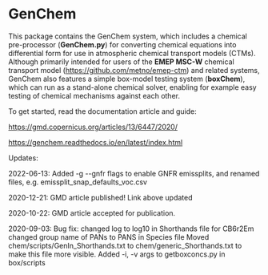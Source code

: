 GenChem 
=======

This package contains the GenChem system, which
includes a chemical pre-processor (**GenChem.py**) for converting chemical
equations into differential form for use in atmospheric chemical transport
models (CTMs).  Although primarily intended for users of the **EMEP MSC-W**
chemical transport model (https://github.com/metno/emep-ctm) and 
related systems, GenChem also features a simple box-model testing system
(**boxChem**), which can run as a stand-alone chemical solver, enabling for
example easy testing of chemical mechanisms against each other.

To get started, read the documentation article and guide:

   https://gmd.copernicus.org/articles/13/6447/2020/

   https://genchem.readthedocs.io/en/latest/index.html


Updates:

  2022-06-13: Added -g --gnfr flags to enable GNFR emissplits, and renamed files, e.g. emissplit_snap_defaults_voc.csv

  2020-12-21: GMD article published! Link above updated 

  2020-10-22: GMD article accepted for publication. 

  2020-09-03:
    Bug fix: changed log to log10 in Shorthands file for CB6r2Em
    changed group name of PANs to PANS in Species file
    Moved chem/scripts/GenIn_Shorthands.txt to chem/generic_Shorthands.txt
     to make this file more visible.
    Added -i, -v args to getboxconcs.py in box/scripts
